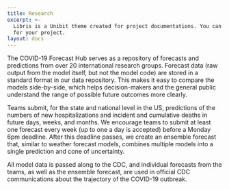 ```yaml
---
title: Research
excerpt: >-
  Libris is a Unibit theme created for project documentations. You can use it
  for your project.
layout: docs
---
```


The COVID-19 Forecast Hub serves as a repository of forecasts and predictions from over 20 international research groups. Forecast data (raw output from the model itself, but not the model code) are stored in a standard format in our data repository. This makes it easy to compare the models side-by-side, which helps decision-makers and the general public understand the range of possible future outcomes more clearly.  

Teams submit, for the state and national level in the US, predictions of the numbers of new hospitalizations and incident and cumulative deaths in future days, weeks, and months. We encourage teams to submit at least one forecast every week (up to one a day is accepted) before a Monday 6pm deadline. After this deadline passes, we create an ensemble forecast that, similar to weather forecast models, combines multiple models into a single prediction and cone of uncertainty.  

All model data is passed along to the CDC, and individual forecasts from the teams, as well as the ensemble forecast, are used in official CDC communications about the trajectory of the COVID-19 outbreak.